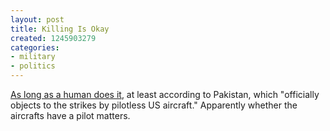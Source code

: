 ```yaml
---
layout: post
title: Killing Is Okay
created: 1245903279
categories:
- military
- politics
---
```

<a href="http://news.bbc.co.uk/2/hi/south_asia/8115814.stm">As long as a human does it</a>, at least according to Pakistan, which "officially objects to the strikes by pilotless US aircraft." Apparently whether the aircrafts have a pilot matters.
